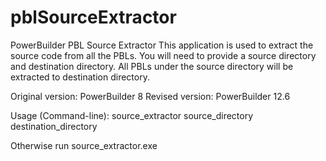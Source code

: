 # pblSourceExtractor
PowerBuilder PBL Source Extractor
This application is used to extract the source code from all the PBLs.
You will need to provide a source directory and destination directory.
All PBLs under the source directory will be extracted to destination directory.

Original version: PowerBuilder 8
Revised version: PowerBuilder 12.6

Usage (Command-line):
source_extractor  source_directory  destination_directory

Otherwise run source_extractor.exe

